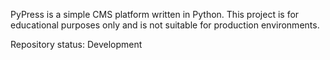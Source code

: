 PyPress is a simple CMS platform written in Python. This project is for educational purposes only and is not suitable for production environments.

Repository status: Development

